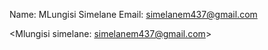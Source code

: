 Name: MLungisi Simelane 
Email: simelanem437@gmail.com


<Mlungisi simelane: simelanem437@gmail.com>
